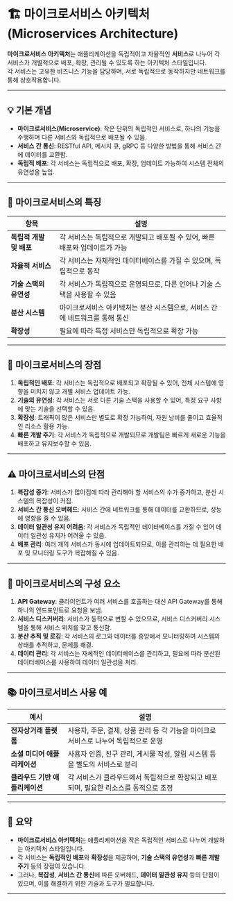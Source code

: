 # 🏗️ 마이크로서비스 아키텍처 (Microservices Architecture)

**마이크로서비스 아키텍처**는 애플리케이션을 독립적이고 자율적인 **서비스**로 나누어 각 서비스가 개별적으로 배포, 확장, 관리될 수 있도록 하는 아키텍처 스타일입니다.  
각 서비스는 고유한 비즈니스 기능을 담당하며, 서로 독립적으로 동작하지만 네트워크를 통해 상호작용합니다.

---

## 💡 기본 개념

- **마이크로서비스(Microservice)**: 작은 단위의 독립적인 서비스로, 하나의 기능을 수행하며 다른 서비스와 독립적으로 배포될 수 있음.
- **서비스 간 통신**: RESTful API, 메시지 큐, gRPC 등 다양한 방법을 통해 서비스 간에 데이터를 교환함.
- **독립적 배포**: 각 서비스는 독립적으로 배포, 확장, 업데이트 가능하여 시스템 전체의 유연성을 높임.

---

## 🧱 마이크로서비스의 특징

| 항목 | 설명 |
|------|------|
| **독립적 개발 및 배포** | 각 서비스는 독립적으로 개발되고 배포될 수 있어, 빠른 배포와 업데이트가 가능 |
| **자율적 서비스** | 각 서비스는 자체적인 데이터베이스를 가질 수 있으며, 독립적으로 동작 |
| **기술 스택의 유연성** | 각 서비스가 독립적으로 운영되므로, 다른 언어나 기술 스택을 사용할 수 있음 |
| **분산 시스템** | 마이크로서비스 아키텍처는 분산 시스템으로, 서비스 간에 네트워크를 통해 통신 |
| **확장성** | 필요에 따라 특정 서비스만 독립적으로 확장 가능 |

---

## 🔧 마이크로서비스의 장점

1. **독립적인 배포**: 각 서비스는 독립적으로 배포되고 확장될 수 있어, 전체 시스템에 영향을 미치지 않고 개별 서비스 업데이트 가능.
2. **기술의 유연성**: 각 서비스는 서로 다른 기술 스택을 사용할 수 있어, 특정 요구 사항에 맞는 기술을 선택할 수 있음.
3. **확장성**: 트래픽이 많은 서비스만 별도로 확장 가능하여, 자원 낭비를 줄이고 효율적인 리소스 활용 가능.
4. **빠른 개발 주기**: 각 서비스가 독립적으로 개발되므로 개발팀은 빠르게 새로운 기능을 배포하고 유지보수할 수 있음.

---

## ⚠️ 마이크로서비스의 단점

1. **복잡성 증가**: 서비스가 많아짐에 따라 관리해야 할 서비스의 수가 증가하고, 분산 시스템의 복잡성이 커짐.
2. **서비스 간 통신 오버헤드**: 서비스 간에 네트워크를 통해 데이터를 교환하므로, 성능에 영향을 줄 수 있음.
3. **데이터 일관성 유지 어려움**: 각 서비스가 독립적인 데이터베이스를 가질 수 있어 데이터 일관성 유지가 어려울 수 있음.
4. **배포 관리**: 여러 개의 서비스가 동시에 업데이트되므로, 이를 관리하는 데 필요한 배포 및 모니터링 도구가 복잡해질 수 있음.

---

## 🧩 마이크로서비스의 구성 요소

1. **API Gateway**: 클라이언트가 여러 서비스를 호출하는 대신 API Gateway를 통해 하나의 엔드포인트로 요청을 보냄.
2. **서비스 디스커버리**: 서비스가 동적으로 변할 수 있으므로, 서비스 디스커버리 시스템을 통해 서비스 위치를 찾고 통신함.
3. **분산 추적 및 로깅**: 각 서비스의 로그와 데이터를 중앙에서 모니터링하여 시스템의 상태를 추적하고, 문제를 해결.
4. **데이터 관리**: 각 서비스는 자체적인 데이터베이스를 관리하고, 필요에 따라 분산된 데이터베이스를 사용하여 데이터 일관성을 처리.

---

## 📚 마이크로서비스 사용 예

| 예시 | 설명 |
|------|------|
| **전자상거래 플랫폼** | 사용자, 주문, 결제, 상품 관리 등 각 기능을 마이크로서비스로 나누어 독립적으로 운영 |
| **소셜 미디어 애플리케이션** | 사용자 인증, 친구 관리, 게시물 작성, 알림 시스템 등을 별도의 서비스로 분리 |
| **클라우드 기반 애플리케이션** | 각 서비스가 클라우드에서 독립적으로 확장되고 배포되며, 필요한 리소스를 동적으로 조정 |

---

## 🧠 요약

- **마이크로서비스 아키텍처**는 애플리케이션을 작은 독립적인 서비스로 나누어 개발하는 아키텍처 스타일입니다.
- 각 서비스는 **독립적인 배포**와 **확장성**을 제공하며, **기술 스택의 유연성**과 **빠른 개발 주기** 등의 장점이 있습니다.
- 그러나, **복잡성**, **서비스 간 통신**에 따른 오버헤드, **데이터 일관성 유지** 등의 단점이 있으며, 이를 해결하기 위한 기술과 도구가 필요합니다.

---
